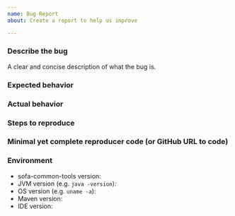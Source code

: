 ```yaml
---
name: Bug Report
about: Create a report to help us improve

---
```


### Describe the bug

A clear and concise description of what the bug is.

### Expected behavior

### Actual behavior

### Steps to reproduce

### Minimal yet complete reproducer code (or GitHub URL to code)

### Environment

- sofa-common-tools version:
- JVM version (e.g. `java -version`):
- OS version (e.g. `uname -a`):
- Maven version:
- IDE version:

